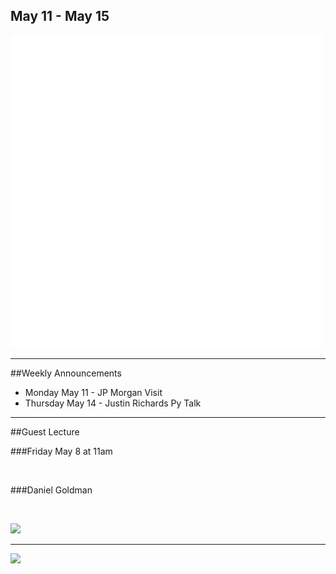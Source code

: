 
 ## May 11 - May 15
![](/images/logo_big.png)

----

##Weekly Announcements

- Monday May 11 - JP Morgan Visit  <!-- .element: class="fragment" data-fragment-index="4" --> 
- Thursday May 14 - Justin Richards Py Talk  <!-- .element: class="fragment" data-fragment-index="4" --> 



----

##Guest Lecture

###Friday May 8 at 11am

<br>

###Daniel Goldman

<br>

![](http://stackwave.com/img/pictures/stackwave_logo.png)


----

![](http://itsgr9.com/wp-content/uploads/2013/06/Albert-Einstein-1.jpg) <!--  -->

